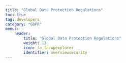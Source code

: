 ```yaml
---
title: "Global Data Protection Regulations"
toc: true
tag: developers
category: "GDPR"
menus: 
    header:
        title: "Global Data Protection Regulations"
        weight: 13
        icon: fa fa-wpexplorer
        identifier: overviewsecurity
---
```






